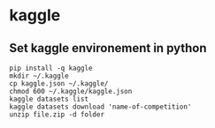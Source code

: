 # kaggle

## Set kaggle environement in python

```shell
pip install -q kaggle
mkdir ~/.kaggle
cp kaggle.json ~/.kaggle/
chmod 600 ~/.kaggle/kaggle.json
kaggle datasets list
kaggle datasets download 'name-of-competition'
unzip file.zip -d folder
```
